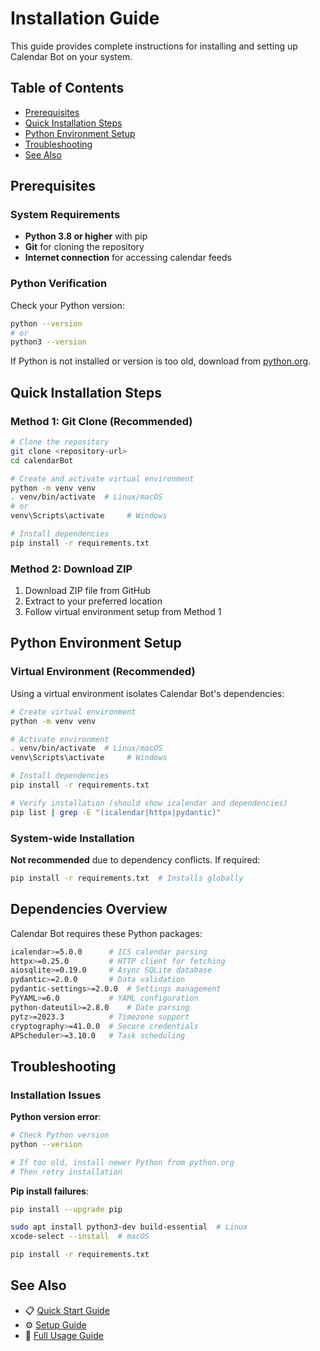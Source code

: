 # Installation Guide

This guide provides complete instructions for installing and setting up Calendar Bot on your system.

## Table of Contents

- [Prerequisites](#prerequisites)
- [Quick Installation Steps](#quick-installation-steps)
- [Python Environment Setup](#python-environment-setup)
- [Troubleshooting](#troubleshooting)
- [See Also](#see-also)

## Prerequisites

### System Requirements

- **Python 3.8 or higher** with pip
- **Git** for cloning the repository
- **Internet connection** for accessing calendar feeds

### Python Verification

Check your Python version:

```bash
python --version
# or
python3 --version
```

If Python is not installed or version is too old, download from [python.org](https://python.org).

## Quick Installation Steps

### Method 1: Git Clone (Recommended)

```bash
# Clone the repository
git clone <repository-url>
cd calendarBot

# Create and activate virtual environment
python -m venv venv
. venv/bin/activate  # Linux/macOS
# or
venv\Scripts\activate     # Windows

# Install dependencies
pip install -r requirements.txt
```

### Method 2: Download ZIP

1. Download ZIP file from GitHub
2. Extract to your preferred location
3. Follow virtual environment setup from Method 1

## Python Environment Setup

### Virtual Environment (Recommended)

Using a virtual environment isolates Calendar Bot's dependencies:

```bash
# Create virtual environment
python -m venv venv

# Activate environment
. venv/bin/activate  # Linux/macOS
venv\Scripts\activate     # Windows

# Install dependencies
pip install -r requirements.txt

# Verify installation (should show icalendar and dependencies)
pip list | grep -E "(icalendar|httpx|pydantic)"
```

### System-wide Installation

**Not recommended** due to dependency conflicts. If required:

```bash
pip install -r requirements.txt  # Installs globally
```

## Dependencies Overview

Calendar Bot requires these Python packages:

```bash
icalendar>=5.0.0      # ICS calendar parsing
httpx>=0.25.0         # HTTP client for fetching
aiosqlite>=0.19.0     # Async SQLite database
pydantic>=2.0.0       # Data validation
pydantic-settings>=2.0.0  # Settings management
PyYAML>=6.0           # YAML configuration
python-dateutil>=2.8.0    # Date parsing
pytz>=2023.3          # Timezone support
cryptography>=41.0.0  # Secure credentials
APScheduler>=3.10.0   # Task scheduling
```

## Troubleshooting

### Installation Issues

**Python version error**:
```bash
# Check Python version
python --version

# If too old, install newer Python from python.org
# Then retry installation
```

**Pip install failures**:
```bash
pip install --upgrade pip

sudo apt install python3-dev build-essential  # Linux
xcode-select --install  # macOS

pip install -r requirements.txt
```

## See Also

- 📋 [Quick Start Guide](QUICK_START.md)
- ⚙️ [Setup Guide](SETUP.md)
- 📘 [Full Usage Guide](USAGE.md)

